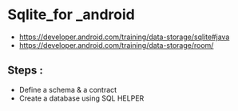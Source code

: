 # Sqlite_for _android
* https://developer.android.com/training/data-storage/sqlite#java
* https://developer.android.com/training/data-storage/room/
## Steps :
* Define a schema & a contract 
* Create a database using SQL HELPER
